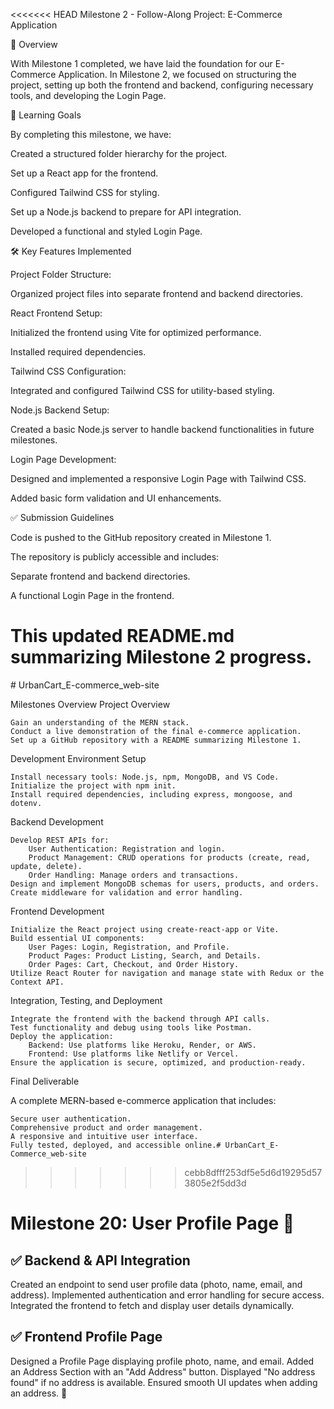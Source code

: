 <<<<<<< HEAD
Milestone 2 - Follow-Along Project: E-Commerce Application

🚀 Overview

With Milestone 1 completed, we have laid the foundation for our E-Commerce Application. In Milestone 2, we focused on structuring the project, setting up both the frontend and backend, configuring necessary tools, and developing the Login Page.

🎯 Learning Goals

By completing this milestone, we have:

Created a structured folder hierarchy for the project.

Set up a React app for the frontend.

Configured Tailwind CSS for styling.

Set up a Node.js backend to prepare for API integration.

Developed a functional and styled Login Page.

🛠 Key Features Implemented

Project Folder Structure:

Organized project files into separate frontend and backend directories.

React Frontend Setup:

Initialized the frontend using Vite for optimized performance.

Installed required dependencies.

Tailwind CSS Configuration:

Integrated and configured Tailwind CSS for utility-based styling.

Node.js Backend Setup:

Created a basic Node.js server to handle backend functionalities in future milestones.

Login Page Development:

Designed and implemented a responsive Login Page with Tailwind CSS.

Added basic form validation and UI enhancements.

✅ Submission Guidelines

Code is pushed to the GitHub repository created in Milestone 1.

The repository is publicly accessible and includes:

Separate frontend and backend directories.

A functional Login Page in the frontend.

This updated README.md summarizing Milestone 2 progress.
=======
﻿# UrbanCart_E-commerce_web-site


Milestones Overview
Project Overview

    Gain an understanding of the MERN stack.
    Conduct a live demonstration of the final e-commerce application.
    Set up a GitHub repository with a README summarizing Milestone 1.

Development Environment Setup

    Install necessary tools: Node.js, npm, MongoDB, and VS Code.
    Initialize the project with npm init.
    Install required dependencies, including express, mongoose, and dotenv.

Backend Development

    Develop REST APIs for:
        User Authentication: Registration and login.
        Product Management: CRUD operations for products (create, read, update, delete).
        Order Handling: Manage orders and transactions.
    Design and implement MongoDB schemas for users, products, and orders.
    Create middleware for validation and error handling.

Frontend Development

    Initialize the React project using create-react-app or Vite.
    Build essential UI components:
        User Pages: Login, Registration, and Profile.
        Product Pages: Product Listing, Search, and Details.
        Order Pages: Cart, Checkout, and Order History.
    Utilize React Router for navigation and manage state with Redux or the Context API.

Integration, Testing, and Deployment

    Integrate the frontend with the backend through API calls.
    Test functionality and debug using tools like Postman.
    Deploy the application:
        Backend: Use platforms like Heroku, Render, or AWS.
        Frontend: Use platforms like Netlify or Vercel.
    Ensure the application is secure, optimized, and production-ready.

Final Deliverable

A complete MERN-based e-commerce application that includes:

    Secure user authentication.
    Comprehensive product and order management.
    A responsive and intuitive user interface.
    Fully tested, deployed, and accessible online.# UrbanCart_E-Commerce_web-site

>>>>>>> cebb8dfff253df5e5d6d19295d573805e2f5dd3d


# Milestone 20: User Profile Page 🚀
## ✅ Backend & API Integration

Created an endpoint to send user profile data (photo, name, email, and address).
Implemented authentication and error handling for secure access.
Integrated the frontend to fetch and display user details dynamically.
## ✅ Frontend Profile Page

Designed a Profile Page displaying profile photo, name, and email.
Added an Address Section with an "Add Address" button.
Displayed "No address found" if no address is available.
Ensured smooth UI updates when adding an address. 🚀
